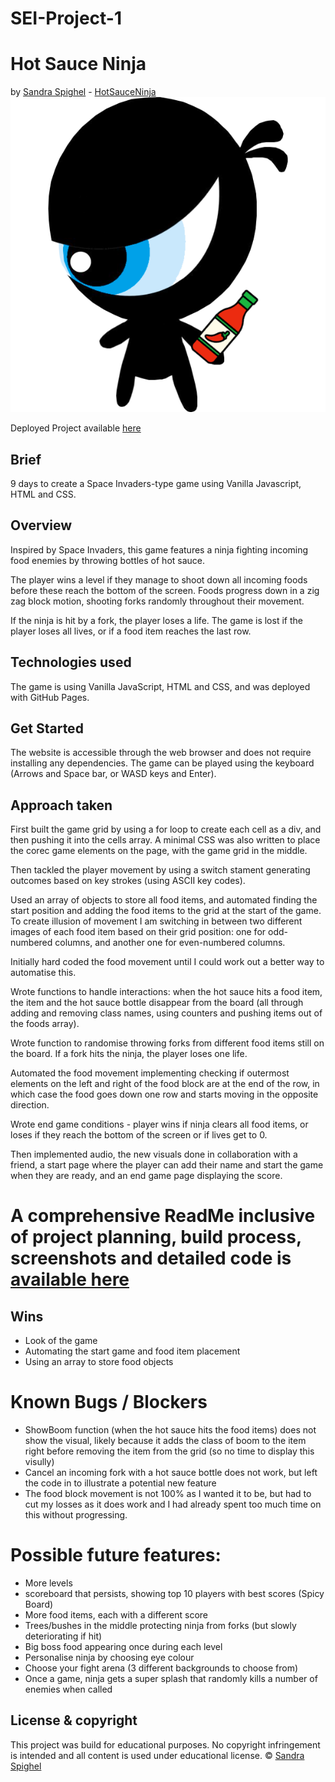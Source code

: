 # SEI-Project-1
# Hot Sauce Ninja
by [Sandra Spighel](https://www.linkedin.com/in/sandraspighel/) - [HotSauceNinja](https://github.com/HotSauceNinja)
![Ninja](https://github.com/HotSauceNinja/SEI-Project-1-HotSauceNinjaGame/blob/main/Ninja/eyeninja_left.png?raw=true)

Deployed Project available [here](https://hotsauceninja.github.io/SEI-Project-1-HotSauceNinjaGame/)
## Brief
  9 days to create a Space Invaders-type game using Vanilla Javascript, HTML and CSS.
## Overview
Inspired by Space Invaders, this game features a ninja fighting incoming food enemies by throwing bottles of hot sauce. 

The player wins a level if they manage to shoot down all incoming foods before these reach the bottom of the screen. Foods progress down in a zig zag block motion, shooting forks randomly throughout their movement. 

If the ninja is hit by a fork, the player loses a life. The game is lost if the player loses all lives, or if a food item reaches the last row.

## Technologies used
The game is using Vanilla JavaScript, HTML and CSS, and was deployed with GitHub Pages.

## Get Started
The website is accessible through the web browser and does not require installing any dependencies. 
The game can be played using the keyboard (Arrows and Space bar, or WASD keys and Enter). 

## Approach taken
First built the game grid by using a for loop to create each cell as a div, and then pushing it into the cells array. A minimal CSS was also written to place the corec game elements on the page, with the game grid in the middle.

Then tackled the player movement by using a switch stament generating outcomes based on key strokes (using ASCII key codes).

Used an array of objects to store all food items, and automated finding the start position and adding the food items to the grid at the start of the game. To create illusion of movement I am switching in between two different images of each food item based on their grid position: one for odd-numbered columns, and another one for even-numbered columns. 

Initially hard coded the food movement until I could work out a better way to automatise this. 

Wrote functions to handle interactions: when the hot sauce hits a food item, the item and the hot sauce bottle disappear from the board (all through adding and removing class names, using counters and pushing items out of the foods array).

Wrote function to randomise throwing forks from different food items still on the board. If a fork hits the ninja, the player loses one life.

Automated the food movement implementing checking if outermost elements on the left and right of the food block are at the end of the row, in which case the food goes down one row and starts moving in the opposite direction. 

Wrote end game conditions - player wins if ninja clears all food items, or loses if they reach the bottom of the screen or if lives get to 0.

Then implemented audio, the new visuals done in collaboration with a friend, a start page where the player can add their name and start the game when they are ready, and an end game page displaying the score.

# A comprehensive ReadMe inclusive of project planning, build process, screenshots and detailed code is [available here](https://docs.google.com/document/d/1gYCbjeMwoDVXMoXbjuOj6MHwY5NWDhV4KvNyss24JwQ/edit?usp=sharing)

## Wins
* Look of the game
* Automating the start game and food item placement
* Using an array to store food objects

# Known Bugs / Blockers
* ShowBoom function (when the hot sauce hits the food items) does not show the visual, likely because it adds the class of boom to the item right before removing the item from the grid (so no time to display this visully)
* Cancel an incoming fork with a hot sauce bottle does not work, but left the code in to illustrate a potential new feature
* The food block movement is not 100% as I wanted it to be, but had to cut my losses as it does work and I had already spent too much time on this without progressing.

# Possible future features:
* More levels
* scoreboard that persists, showing top 10 players with best scores (Spicy Board)
* More food items, each with a different score
* Trees/bushes in the middle protecting ninja from forks (but slowly deteriorating if hit)
* Big boss food appearing once during each level
* Personalise ninja by choosing eye colour
* Choose your fight arena (3 different backgrounds to choose from)
* Once a game, ninja gets a super splash that randomly kills a number of enemies when called

## License & copyright
This project was build for educational purposes. No copyright infringement is intended and all content is used under educational license. 
©️ [Sandra Spighel](https://www.linkedin.com/in/sandraspighel/)

